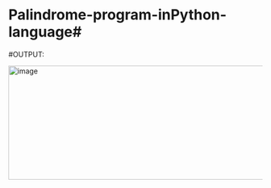 # Palindrome-program-inPython-language#
#OUTPUT:

<img width="533" height="226" alt="image" src="https://github.com/user-attachments/assets/94e0e562-0e6f-48a8-aed2-f54db9a830ea" />
